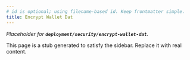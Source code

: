 ```yaml
---
# id is optional; using filename-based id. Keep frontmatter simple.
title: Encrypt Wallet Dat
---
```


_Placeholder for **`deployment/security/encrypt-wallet-dat`**._

This page is a stub generated to satisfy the sidebar.
Replace it with real content.
